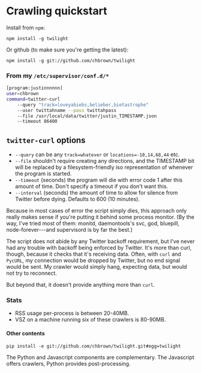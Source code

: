 # Crawling quickstart

Install from `npm`:

    npm install -g twilight

Or github (to make sure you're getting the latest):

    npm install -g git://github.com/chbrown/twilight

### From my `/etc/supervisor/conf.d/*`

```bash
[program:justinnnnnn]
user=chbrown
command=twitter-curl
    --query "track=loveyabiebs,belieber,bietastrophe"
    --user twittahname --pass twittahpass
    --file /usr/local/data/twitter/justin_TIMESTAMP.json
    --timeout 86400
```

## `twitter-curl` options

* `--query` can be any `track=whatever` or `locations=-18,14,68,44` etc.
* `--file` shouldn't require creating any directions, and the TIMESTAMP bit
   will be replaced by a filesystem-friendly iso representation of whenever
   the program is started.
* `--timeout` (seconds) the program will die with error code 1 after this
   amount of time. Don't specify a timeout if you don't want this.
* `--interval` (seconds) the amount of time to allow for silence from Twitter
   before dying. Defaults to 600 (10 minutes).

Because in most cases of error the script simply dies, this approach only
really makes sense if you're putting it behind some process monitor. (By the way,
I've tried most of them: monitd, daemontools's svc, god, bluepill,
node-forever---and supervisord is by far the best.)

The script does not abide by any Twitter backoff requirement, but I've never
had any trouble with backoff being enforced by Twitter. It's more than curl,
though, because it checks that it's receiving data. Often, with `curl` and
`PycURL`, my connection would be dropped by Twitter, but no end signal would be sent.
My crawler would simply hang, expecting data, but would not try to reconnect.

But beyond that, it doesn't provide anything more than `curl`.

### Stats

* RSS usage per-process is between 20-40MB.
* VSZ on a machine running six of these crawlers is 80-90MB.


#### Other contents

    pip install -e git://github.com/chbrown/twilight.git#egg=twilight

The Python and Javascript components are complementary.
The Javascript offers crawlers, Python provides post-processing.
